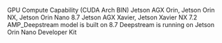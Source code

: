 GPU														                      Compute Capability (CUDA Arch BIN)
Jetson AGX Orin, Jetson Orin NX, Jetson Orin Nano			8.7
Jetson AGX Xavier, Jetson Xavier NX							      7.2
AMP_Deepstream model is built on 8.7
Deepstream is running on Jetson Orin Nano Developer Kit
